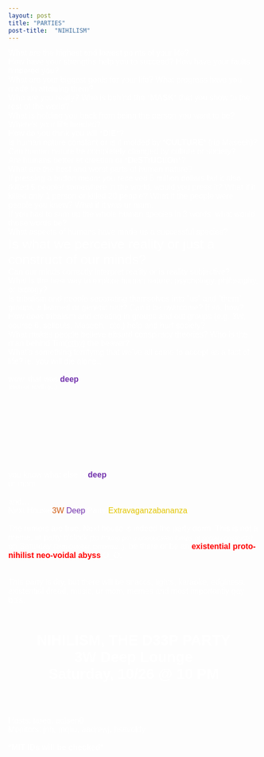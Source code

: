 ```yaml
---
layout: post
title: "PARTIES"
post-title:  "NIHILISM"
---
```


<div role="region">  <div class="_rp_y3 _rp_z3 ms-font-weight-regular ms-font-color-neutralDark" style="display: none;"></div>  <div autoid="_rp_D" class="_rp_y3" style="display: none;"></div>  <div autoid="_rp_E" class="_rp_y3" role="region" id="Item.MessagePartBody" style=""> <div class="_rp_z3 ms-font-weight-regular ms-font-color-neutralDark rpHighlightAllClass rpHighlightBodyClass" id="Item.MessageUniqueBody" role="button" tabindex="0" style=""><div>
<div dir="ltr" style="color: white;"><font face="Calibri,Arial,Helvetica,sans-serif" size="3" color="black"><span style="font-size:12pt; color: white;;" dir="ltr">
<div style="margin-top:0;margin-bottom:0;">​What are the highest and lowest points of your life?</div>
<div>How have your strengths help you to succeed? How have your faults hindered you?</div>
<div>What are your biggest goals for your life? What progress have you made in attaining them?</div>
<div>Who are you really? Who is behind the *<b>MASK</b>* that you show to the rest of the world?</div>
<div>What is holding you back from being the person you want to be?</div>
<div>Where’s your life headed?<br>

</div>
<div>How do you think you will *<b>DIE</b>*?</div>
<div>Is human nature constant or is it molded by *<b>CULTURE</b>* (rip Maseeh)? Can human nature be completely changed by culture or society?</div>
<div>Are humans better at creation or *<b>DeSTrUCtiOn</b>*?</div>
<div>What are the best and worst parts of human nature?</div>
<div>If pressing a button meant you received 5 million dollars but it also /killed 5 people/ somewhere in the world, would you press it? What if it killed only 1 person or killed 20 people? What if the people were people you knew? What if it was ur mum.</div>
<div>If you had to sum up the whole human species in 3 words, what would those words be?</div>
<div>What aspects of humans have made us a successful species?</div>
<div><font size="5"><span style="font-size:20pt;">Is what we perceive reality or just a construct of our minds?</span></font></div>
<div>Can our minds correctly interpret reality or is reality subjective?</div>
<div>What is the best way to explore human nature: psychology, philosophy, or biology?</div>
<div>Is tribalism and people separating themselves into “us” and “them” groups, a learned or genetic trait? Can it be overcome? If so, how?</div>
<div>How does tribalism and creating in groups and out groups (e.g. 3W, course 6, sellouts, Maseeh, &nbsp;etc.) help and hurt society?</div>
<div>What makes people believe absurd conspiracy theories? Who is the man behind Tim(<u>othy</u>) the beaver?</div>
<div>What’s something terrifying that we’ve all come to accept as a fact of life? ie. you will die alone…</div>
<div><br>

</div>
<div>wow, that was <font color="#7232AD"><b>deep</b></font>.&nbsp;</div>
<div><font size="1"><span style="font-size:8pt;">[continue scrolling...]</span></font></div>
<div><br>

</div>
<div><br>

</div>
<div><br>

</div>
<div><br>

</div>
<div>​<br>

</div>
<div><br>

</div>
<div><br>

</div>
<div><br>

</div>
<div><br>

</div>
<div>you know what else is <font color="#7232AD"><b>deep</b></font>.</div>
<div>ur mom.</div>
<div><br>

</div>
<div>and…</div>
<div>Next House <font color="#D05C12">3W</font> <font color="#7232AD">Deep</font> Party <font color="#E2C501">Extravaganzabananza</font></div>
<div><br>

</div>
<div>The rumors are true. Next house is indeed the party dorm. This is not a meme, at party o'clock <font size="2"><span style="font-size:10pt;"><i>[10 f**king​ pm u uneducated lumps of social constructs]</i></span></font> on Saturday <font size="2"><span style="font-size:9pt;">(26th
October, tomorrow...)</span></font>. be there or be an <font color="red"><b>existential proto-nihilist neo-voidal abyss</b></font> O_O.<br>

</div>
<div><br>

</div>
<div><br>

</div>
<div>This party is dry, but there will be snaccs, lights, karaoke, edginess, existential dread, music, ur mom, memes and most importantly gay bois.&nbsp;</div>
<div><br>

<br>

</div>
<div><br>

</div>
<div align="center" style="text-align:center;"><font size="6"><span style="font-size:22pt;"><b>NIHILISM, THE D33P PARTY</b></span></font></div>
<div align="center" style="text-align:center;"><font size="6"><span style="font-size:22pt;"><b>3W Deep Lounge</b></span></font></div>
<div align="center" style="text-align:center;"><font size="6"><span style="font-size:22pt;"><b>Saturday, 10/26 @ 10 PM</b></span></font><br>

</div>
<div align="center" style="text-align:center;"><font size="6"><span style="font-size:22pt;"><b><br>

</b></span></font></div>
<div><br>

</div>
<div>Hosts: tareq, aolsen0<br>

</div>
<div>Monitors: jnh, mqliu, aadrewj, hsavoldy<br>

</div>
<div><br>

</div>
<div><b>*MIT IDs will be checked*</b><br>

</div>
